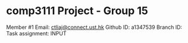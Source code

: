 # comp3111 Project - Group 15

Member #1
Email: ctliaj@connect.ust.hk
Github ID: a1347539
Branch ID:
Task assignment: INPUT
